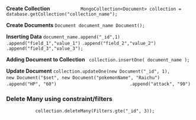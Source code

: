 **Create Collection**
`            MongoCollection<Document> collection = database.getCollection("collection_name");
`

**Create Documents**
`Document document_name Document();`

**Inserting Data**
`document_name.append("_id",1)`
                    `.append("field_1","value_1")`
                    `.append("field_2","value_2")`
                    `.append("field_3","value_3");`


**Adding Document to Collection**
` collection.insertOne( document_name );`

**Update Document**
`collection.updateOne(new Document("_id", 1),`
`                    new Document("$set", new Document("pokemonName", "Raichu")
`
`                            .append("HP", "60")
`
`                            .append("attack", "90")
`

### Delete Many using constraint/filters
`            collection.deleteMany(Filters.gte("_id", 3));
`


